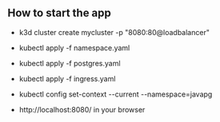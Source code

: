 
## How to start the app

 - k3d cluster create mycluster -p "8080:80@loadbalancer"
 -  kubectl apply -f namespace.yaml 

 - kubectl apply -f postgres.yaml 

 - kubectl apply -f ingress.yaml 

 - kubectl config set-context --current --namespace=javapg

 - http://localhost:8080/ in your browser

 



